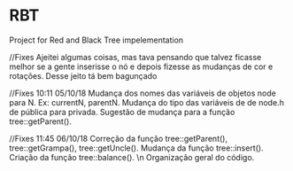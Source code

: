 # RBT
Project for Red and Black Tree impelementation


//Fixes
Ajeitei algumas coisas, mas tava pensando que talvez ficasse melhor se a gente inserisse o nó e depois fizesse as mudanças de cor e rotações. Desse jeito tá bem bagunçado

//Fixes 10:11 05/10/18
Mudança dos nomes das variáveis de objetos node para <nome>N. Ex: currentN, parentN.
Mudança do tipo das variáveis de de node.h de pública para privada.
Sugestão de mudança para a função tree::getParent().

//Fixes 11:45 06/10/18
Correção da função tree::getParent(), tree::getGrampa(), tree::getUncle(). 
Mudança da função tree::insert(). 
Criação da função tree::balance(). \n 
Organização geral do código.